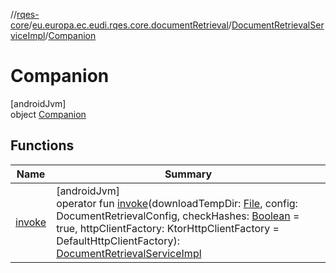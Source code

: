 //[rqes-core](../../../../index.md)/[eu.europa.ec.eudi.rqes.core.documentRetrieval](../../index.md)/[DocumentRetrievalServiceImpl](../index.md)/[Companion](index.md)

# Companion

[androidJvm]\
object [Companion](index.md)

## Functions

| Name | Summary |
|---|---|
| [invoke](invoke.md) | [androidJvm]<br>operator fun [invoke](invoke.md)(downloadTempDir: [File](https://developer.android.com/reference/kotlin/java/io/File.html), config: DocumentRetrievalConfig, checkHashes: [Boolean](https://kotlinlang.org/api/latest/jvm/stdlib/kotlin-stdlib/kotlin/-boolean/index.html) = true, httpClientFactory: KtorHttpClientFactory = DefaultHttpClientFactory): [DocumentRetrievalServiceImpl](../index.md) |

